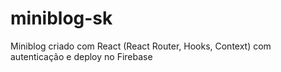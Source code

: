 # miniblog-sk
 Miniblog criado com React (React Router, Hooks, Context) com autenticação e deploy no Firebase
